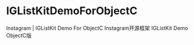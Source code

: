 # IGListKitDemoForObjectC
Instagram | IGListKit Demo For ObjectC
Instagram开源框架 IGListKit Demo ObjectC版
